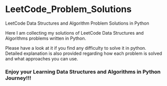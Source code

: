 # LeetCode_Problem_Solutions
LeetCode Data Structures and Algorithm Problem Solutions in Python

Here I am collecting my solutions of LeetCode Data Structures and Algorithms problems written in Python. 

Please have a look at it if you find any difficulty to solve it in python. Detailed explanation is also provided regarding how each problem is solved and what approaches you can use. 

### Enjoy your  Learning Data Structures and Algorithms in Python Journey!!!
